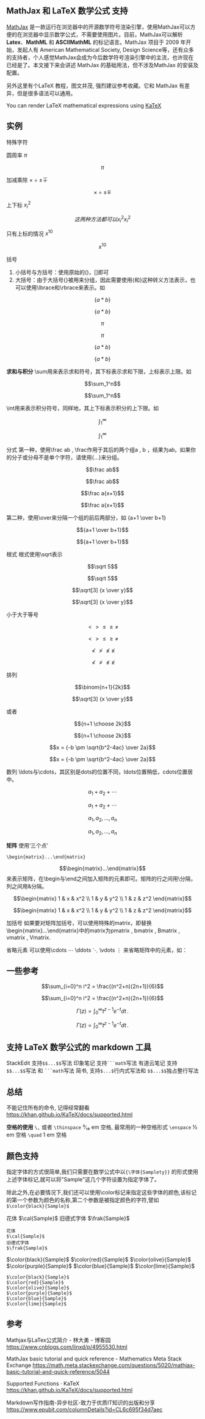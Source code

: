 ## MathJax 和 LaTeX 数学公式 支持

[MathJax](https://www.mathjax.org/) 是一款运行在浏览器中的开源数学符号渲染引擎，使用MathJax可以方便的在浏览器中显示数学公式，不需要使用图片。目前，MathJax可以解析 **Latex**、**MathML** 和 **ASCIIMathML** 的标记语言。MathJax 项目于 2009 年开始，发起人有 American Mathematical Society, Design Science等，还有众多的支持者，个人感觉MathJax会成为今后数学符号渲染引擎中的主流，也许现在已经是了。本文接下来会讲述 MathJax 的基础用法，但不涉及MathJax 的安装及配置。

另外这里有个LaTeX 教程，图文并茂, 强烈建议参考收藏。它和 MathJax 有差异，但是很多语法可以通用。

You can render LaTeX mathematical expressions using [KaTeX](https://khan.github.io/KaTeX/)

## 实例

特殊字符

圆周率 $\pi$
```math
\pi
```

加减乘除  $\times \div \pm \mp$
```math
\times \div \pm \mp
```

上下标 $x_i^2$
```math
这两种方法都可以
x_i^2

x^2_i
```

只有上标的情况 $x^{10}$
```math
x^{10}
```

括号
1. 小括号与方括号：使用原始的()，[]即可
2. 大括号：由于大括号{}被用来分组，因此需要使用\{和\}这种转义方法表示，也可以使用\lbrace和\rbrace来表示。如

```math
\{a*b\}
```
$$\{a*b\}$$

```math
\pi
```
$$\pi$$

```math
\lbrace a*b \rbrace
```
$$\lbrace a*b \rbrace$$

**求和与积分**
\sum用来表示求和符号，其下标表示求和下限，上标表示上限。如
```math
\sum_1^n
```
$$\sum_1^n$$


\int用来表示积分符号，同样地，其上下标表示积分的上下限。如
```math
\int_1^\infty
```
$$\int_1^\infty$$

分式
第一种，使用\frac ab , \frac作用于其后的两个组a , b ，结果为𝑎𝑏。如果你的分子或分母不是单个字符，请使用{...}来分组。
```math
\frac ab
```
$$\frac ab$$


```math
\frac a{x+1}
```
$$\frac a{x+1}$$

第二种，使用\over来分隔一个组的前后两部分，如 {a+1 \over b+1}
```math
{a+1 \over b+1}
```
$${a+1 \over b+1}$$

根式
根式使用\sqrt表示
```math
\sqrt 5
```
$$\sqrt 5$$

```math
\sqrt[3] {x \over y}
```
$$\sqrt[3] {x \over y}$$

小于大于等号
```math
\lt \gt \le \ge \neq
```
$$\lt \gt \le \ge \neq$$

```math
\not\lt \not\gt \not\le \not\ge
```
$$\not\lt \not\gt \not\le \not\ge$$

排列
```math
\binom{n+1}{2k}
```
$$\sqrt[3] {x \over y}$$

或者
```math
{n+1 \choose 2k}
```
$${n+1 \choose 2k}$$

```math
x = {-b \pm \sqrt{b^2-4ac} \over 2a}
```
$$x = {-b \pm \sqrt{b^2-4ac} \over 2a}$$

数列
 \ldots与\cdots，其区别是dots的位置不同，ldots位置稍低，cdots位置居中。
```math
a_1 + a_2 + \cdots
```
$$a_1 + a_2 + \cdots$$

```math
a_1,\,a_2, \ldots, a_n
```
$$a_1,\,a_2, \ldots, a_n$$

**矩阵**
使用‘三个点’
```
\begin{matrix}...\end{matrix}
```
$$\begin{matrix}...\end{matrix}$$来表示矩阵，在\begin与\end之间加入矩阵的元素即可。矩阵的行之间用\\分隔，列之间用&分隔。
```math
\begin{matrix} 1 & x & x^2 \\ 1 & y & y^2 \\ 1 & z & z^2 \end{matrix}
```
$$\begin{matrix} 1 & x & x^2 \\ 1 & y & y^2 \\ 1 & z & z^2 \end{matrix}$$

加括号
如果要对矩阵加括号，可以使用特殊的matrix，即替换\begin{matrix}...\end{matrix}中的matrix为pmatrix , bmatrix , Bmatrix , vmatrix , Vmatrix.

省略元素
可以使用\cdots ⋯ \ddots ⋱ \vdots ⋮ 来省略矩阵中的元素，如：

## 一些参考

```math
\sum_{i=0}^n i^2 = \frac{(n^2+n)(2n+1)}{6}
```
$$\sum_{i=0}^n i^2 = \frac{(n^2+n)(2n+1)}{6}$$

```math
\Gamma(z) = \int_0^\infty t^{z-1}e^{-t}dt\,.
```
$$\Gamma(z) = \int_0^\infty t^{z-1}e^{-t}dt\,.$$

## 支持 LaTeX 数学公式的 markdown 工具

StackEdit 支持`$$...$$`写法
印象笔记 支持` ```math `写法
有道云笔记 支持`$$...$$`写法 和 ` ```math `写法
简书, 支持`$...$`行内式写法和 `$$...$$`独占整行写法

## 总结

不能记住所有的命令, 记得经常翻看 
https://khan.github.io/KaTeX/docs/supported.html

**空格的使用**
`\,` 或者 `\thinspace` ³∕₁₈ em 空格, 最常用的一种空格形式
`\enspace` ½ em 空格
`\quad` 1 em 空格

## 颜色支持

指定字体的方式很简单,我们只需要在数学公式中以`{\字体{Samplety}}` 的形式使用上述字体标记,就可以将"Sample"这几个字符设置为指定字体了。

除此之外,在必要情况下,我们还可以使用\color标记来指定这些字体的颜色,该标记的第一个参数为颜色的名称,第二个参数是被指定颜色的字符,譬如 `$\color{black}{Sample}$`

花体
$\cal{Sample}$
旧德式字体
$\frak{Sample}$

```
花体
$\cal{Sample}$
旧德式字体
$\frak{Sample}$
```

$\color{black}{Sample}$
$\color{red}{Sample}$
$\color{olive}{Sample}$
$\color{purple}{Sample}$
$\color{blue}{Sample}$
$\color{lime}{Sample}$

```
$\color{black}{Sample}$
$\color{red}{Sample}$
$\color{olive}{Sample}$
$\color{purple}{Sample}$
$\color{blue}{Sample}$
$\color{lime}{Sample}$
```

## 参考

Mathjax与LaTex公式简介 - 林大勇 - 博客园
https://www.cnblogs.com/linxd/p/4955530.html

MathJax basic tutorial and quick reference - Mathematics Meta Stack Exchange
https://math.meta.stackexchange.com/questions/5020/mathjax-basic-tutorial-and-quick-reference/5044

Supported Functions · KaTeX
https://khan.github.io/KaTeX/docs/supported.html

Markdown写作指南-异步社区-致力于优质IT知识的出版和分享
https://www.epubit.com/columnDetails?id=CL6c695f34d7aec
